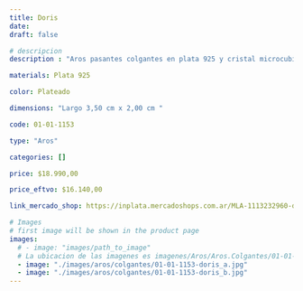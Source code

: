 ```yaml
---
title: Doris
date: 
draft: false

# descripcion
description : "Aros pasantes colgantes en plata 925 y cristal microcubic. Línea premium."

materials: Plata 925

color: Plateado

dimensions: "Largo 3,50 cm x 2,00 cm "

code: 01-01-1153

type: "Aros"

categories: []

price: $18.990,00

price_eftvo: $16.140,00

link_mercado_shop: https://inplata.mercadoshops.com.ar/MLA-1113232960-doris-_JM

# Images
# first image will be shown in the product page
images:
  # - image: "images/path_to_image"
  # La ubicacion de las imagenes es imagenes/Aros/Aros.Colgantes/01-01-1153-doris
  - image: "./images/aros/colgantes/01-01-1153-doris_a.jpg"
  - image: "./images/aros/colgantes/01-01-1153-doris_b.jpg"
---
```

